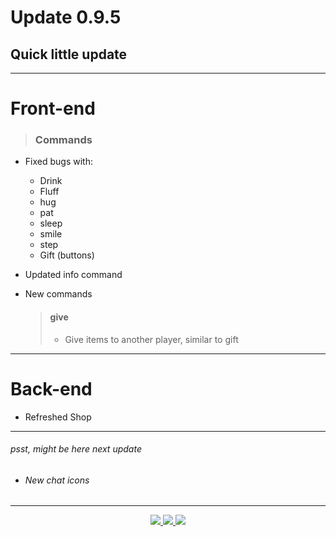 <h1> Update 0.9.5

## Quick little update

---

# Front-end

> ### Commands

- Fixed bugs with:
    - Drink
    - Fluff
    - hug
    - pat
    - sleep
    - smile
    - step
    - Gift (buttons)

- Updated info command


- New commands
    > #### give
    > - Give items to another player, similar to gift

---
# Back-end

- Refreshed Shop

---

###### psst, might be here next update

- ###### New chat icons

---
<div align="center">
    <a href="https://discord.gg/senko">
        <img src="https://img.shields.io/discord/777251087592718336?color=5865F2&label=Community&logo=discord&logoColor=white">
    </a>
    <a href="https://senkosworld.com/invite">
        <img src="https://img.shields.io/badge/-Invite%20Senko-orange">
    </a>
    <a href="https://github.com/Kitsune-Softworks/Senko-Issues/issues/new?assignees=&labels=Bug/Error&template=bug-report.md&title=">
        <img src="https://img.shields.io/badge/-Submit%20an%20issue-blue">
    </a>
